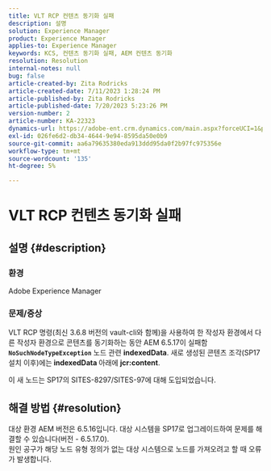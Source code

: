 ```yaml
---
title: VLT RCP 컨텐츠 동기화 실패
description: 설명
solution: Experience Manager
product: Experience Manager
applies-to: Experience Manager
keywords: KCS, 컨텐츠 동기화 실패, AEM 컨텐츠 동기화
resolution: Resolution
internal-notes: null
bug: false
article-created-by: Zita Rodricks
article-created-date: 7/11/2023 1:28:24 PM
article-published-by: Zita Rodricks
article-published-date: 7/20/2023 5:23:26 PM
version-number: 2
article-number: KA-22323
dynamics-url: https://adobe-ent.crm.dynamics.com/main.aspx?forceUCI=1&pagetype=entityrecord&etn=knowledgearticle&id=126207cc-ee1f-ee11-9cbe-6045bd006239
exl-id: 026fe6d2-db34-4644-9e94-8595da50e0b9
source-git-commit: aa6a79635380eda913ddd95da0f2b97fc975356e
workflow-type: tm+mt
source-wordcount: '135'
ht-degree: 5%

---
```


# VLT RCP 컨텐츠 동기화 실패

## 설명 {#description}


### 환경

Adobe Experience Manager

### 문제/증상

VLT RCP 명령(최신 3.6.8 버전의 vault-cli와 함께)을 사용하여 한 작성자 환경에서 다른 작성자 환경으로 콘텐츠를 동기화하는 동안 AEM 6.5.17이 실패함 <b>`NoSuchNodeTypeException`</b> 노드 관련 <b>indexedData</b>. 새로 생성된 콘텐츠 조각(SP17 설치 이후)에는<b> indexedData </b>아래에 <b>jcr:content</b>.

이 새 노드는 SP17의 SITES-8297/SITES-97에 대해 도입되었습니다.


## 해결 방법 {#resolution}


대상 환경 AEM 버전은 6.5.16입니다. 대상 시스템을 SP17로 업그레이드하여 문제를 해결할 수 있습니다(버전 - 6.5.17.0).
<br>원인 공구가 해당 노드 유형 정의가 없는 대상 시스템으로 노드를 가져오려고 할 때 오류가 발생합니다.
